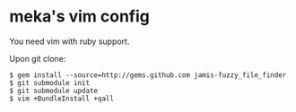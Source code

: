 meka's vim config
===

You need vim with ruby support.

Upon git clone:
~~~
$ gem install --source=http://gems.github.com jamis-fuzzy_file_finder
$ git submodule init
$ git submodule update
$ vim +BundleInstall +qall
~~~
